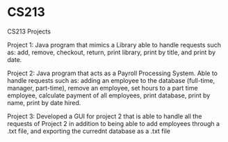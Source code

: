 # CS213
CS213 Projects

Project 1: Java program that mimics a Library able to handle requests such as: add, remove, checkout, return, print library, print by title, and print by date.

Project 2: Java program that acts as a Payroll Processing System. Able to handle requests such as: adding an employee to the database (full-time, manager, part-time), remove an employee, set hours to a part time employee, calculate payment of all employees, print database, print by name, print by date hired.

Project 3: Developed a GUI for project 2 that is able to handle all the requests of Project 2 in addition to being able to add employees through a .txt file, and exporting the currednt database as a .txt file
